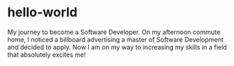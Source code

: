 # hello-world
My journey to become a Software Developer.
On my afternoon commute home, I noticed a billboard advertising a master of Software Development and decided to apply.
Now I am on my way to increasing my skills in a field that absolutely excites me!
